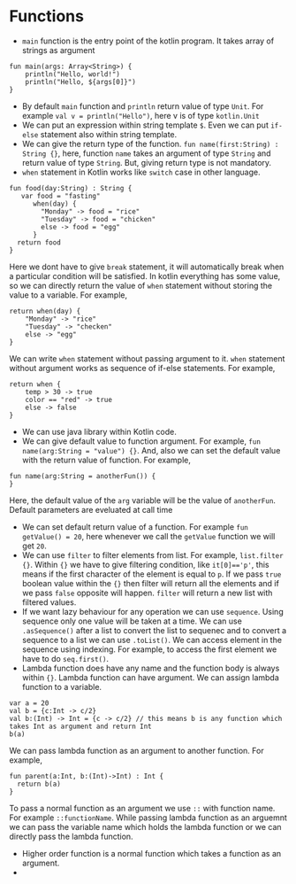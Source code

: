 # Functions
- `main` function is the entry point of the kotlin program. It takes array of strings as argument
```
fun main(args: Array<String>) {
    println("Hello, world!")
    println("Hello, ${args[0]}")
}
```
- By default `main` function and `println` return value of type `Unit`. For example `val v = println("Hello")`, here v is of type `kotlin.Unit`
- We can put an expression within string template `$`. Even we can put `if-else` statement also within string template.
- We can give the return type of the function. `fun name(first:String) : String {}`, here, function `name` takes an argument of type `String` and return value of type `String`. But, giving return type is not mandatory.
- `when` statement in Kotlin works like `switch` case in other language.
```
fun food(day:String) : String {
   var food = "fasting"
      when(day) {
        "Monday" -> food = "rice"
        "Tuesday" -> food = "chicken"
        else -> food = "egg"
      }
  return food
}
```
Here we dont have to give `break` statement, it will automatically break when a particular condition will be satisfied. In kotlin everything has some value, so we can directly return the value of `when` statement without storing the value to a variable. For example,
```
return when(day) {
    "Monday" -> "rice"
    "Tuesday" -> "checken"
    else -> "egg"
}
```
We can write `when` statement without passing argument to it. `when` statement without argument works as sequence of if-else statements. For example,
```
return when {
    temp > 30 -> true
    color == "red" -> true
    else -> false
}
```

- We can use java library within Kotlin code.
- We can give default value to function argument. For example, `fun name(arg:String = "value") {}`. And, also we can set the default value with the return value of function. For example,
```
fun name(arg:String = anotherFun()) {
}
```
Here, the default value of the `arg` variable will be the value of `anotherFun`. Default parameters are eveluated at call time
- We can set default return value of a function. For example `fun getValue() = 20`, here whenever we call the `getValue` function we will get `20`.
- We can use `filter` to filter elements from list. For example, `list.filter {}`. Within `{}` we have to give filtering condition, like `it[0]=='p'`, this means if the first character of the element is equal to `p`. If we pass `true` boolean value within the `{}` then filter will return all the elements and if we pass `false` opposite will happen. `filter` will return a new list with filtered values.
- If we want lazy behaviour for any operation we can use `sequence`. Using sequence only one value will be taken at a time. We can use `.asSequence()` after a list to convert the list to sequenec and to convert a sequence to a list we can use `.toList()`. We can access element in the sequence using indexing. For example, to access the first element we have to do `seq.first()`.
- Lambda function does have any name and the function body is always within `{}`. Lambda function can have argument. We can assign lambda function to a variable.
```
var a = 20
val b = {c:Int -> c/2}
val b:(Int) -> Int = {c -> c/2} // this means b is any function which takes Int as argument and return Int
b(a)
```
We can pass lambda function as an argument to another function. For example,
```
fun parent(a:Int, b:(Int)->Int) : Int {
  return b(a)
}
```
To pass a normal function as an argument we use `::` with function name. For example `::functionName`. While passing lambda function as an arguemnt we can pass the variable name which holds the lambda function or we can directly pass the lambda function.
- Higher order function is a normal function which takes a function as an argument.
- 
